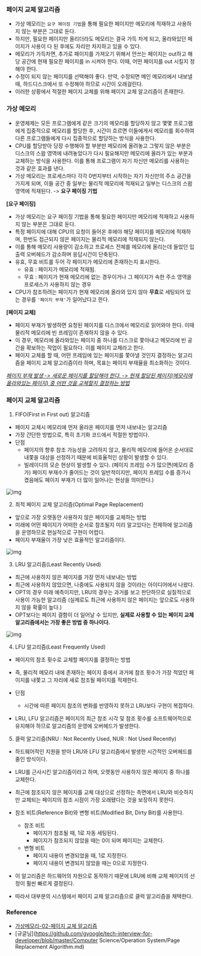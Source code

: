 ### 페이지 교체 알고리즘



- 가상 메모리는 `요구 페이징 기법`을 통해 필요한 페이지만 메모리에 적재하고 사용하지 않는 부분은 그대로 둔다.
- 하지만, 필요한 페이지만 올리더라도 메모리는 결국 가득 차게 되고, 올라와있던 페이지가 사용이 다 된 후에도 자리만 차지하고 있을 수 있다.
- 메모리가 가득차면, 추가로 페이지를 가져오기 위해서 안쓰는 페이지는 out하고 해당 공간에 현재 필요한 페이지를 in 시켜야 한다. 이때, 어떤 페이지를 out 시킬지 정해야 한다. 
- 수정이 되지 않는 페이지를 선택해야 좋다. 만약, 수정되면 메인 메모리에서 내보낼 때, 하드디스크에서 또 수정해야 하므로 시간이 오래걸린다.
- 이러한 상황에서 적절한 페이지 교체를 위해 페이지 교체 알고리즘이 존재한다.



### 가상 메모리

- 운영체제는 모든 프로그램에게 같은 크기의 메모리를 할당하지 않고 몇몇 프로그램에게 집중적으로 메모리를 할당한 후, 시간이 흐르면 이들에게서 메모리를 회수하여 다른 프로그램들에게 다시 집중적으로 할당하는 방식을 사용한다.
- CPU를 할당받아 당장 수행해야 할 부분만 메모리에 올려놓고 그렇지 않은 부분은 디스크의 스왑 영역에 내려놓았다가 다시 필요해지만 메모리에 올라가 있는 부분과 교체하는 방식을 사용한다. 이를 통해 프로그램이 자기 자신만 메모리를 사용하는 것과 같은 효과를 낸다.
- 가상 메모리는 프로세스마다 각각 0번지부터 시작하는 자기 자신만의 주소 공간을 가지게 되며, 이들 공간 중 일부는 물리적 메모리에 적재되고 일부는 디스크의 스왑 영역에 적재된다. -> **요구 페이징 기법**



**[요구 페이징]**

- 가상 메모리는 요구 페이징 기법을 통해 필요한 페이지만 메모리에 적재하고 사용하지 않는 부분은 그대로 둔다.
- 특정 페이지에 대해 CPU의 요청이 들어온 후에야 해당 페이지를 메모리에 적재하며, 한번도 접근되지 않은 페이지는 물리적 메모리에 적재되지 않는다.
- 이를 통해 메모리 사용량이 감소하고 프로세스 전체를 메모리에 올리는데 들었던 입출력 오버헤드가 감소하며 응답시간이 단축된다.
- 유효, 무효 비트를 두어 각 페이지가 메모리에 존재하는지 표시한다.
  - 유효 : 페이지가 메모리에 적재됨.
  - 무효 : 페이지가 현재 메모리에 없는 경우이거나 그 페이지가 속한 주소 영역을 프로세스가 사용하지 않는 경우
- CPU가 참조하려는 페이지가 현재 메모리에 올라와 있지 않아 **무효**로 세팅되어 있는 경우를 `'페이지 부재'`가 일어났다고 한다.



**[페이지 교체]**

- 페이지 부재가 발생하면 요청된 페이지를 디스크에서 메모리로 읽어와야 한다. 이때 물리적 메모리에 빈 프레임이 존재하지 않을 수 있다.
- 이 경우, 메모리에 올라와있는 페이지 중 하나를 디스크로 쫓아내고 메모리에 빈 공간을 확보하는 작업이 필요하다. 이를 페이지 교체라고 한다.
- 페이지 교체를 할 때, 어떤 프레임에 있는 페이지를 쫓아낼 것인지 결정하는 알고리즘을 페이지 교체 알고리즘이라 하며, 목표는 페이지 부재율을 최소화하는 것이다. 

<u>*페이지 부재 발생 -> 새로운 페이지를 할당해야 한다. -> 현재 할당된 페이지(메모리에 올라와있는 페이지) 중 어떤 것을 교체할지 결정하는 방법*</u>



### 페이지 교체 알고리즘

1) FIFO(First in First out) 알고리즘

- 페이지 교체시 메모리에 먼저 올라온 페이지를 먼저 내보내는 알고리즘
- 가장 간단한 방법으로, 특히 초기화 코드에서 적절한 방법이다. 
- 단점
  - 페이지의 향후 참조 가능성을 고려하지 않고, 물리적 메모리에 들어온 순서대로 내쫓을 대상을 선정하기 때문에 비효율적인 상황이 발생할 수 있다.
  - 빌레이디의 모순 현상이 발생할 수 있다. (페이지 프레임 수가 많으면(메모리 증가) 페이지 부재수가 줄어드는 것이 일반적이지만, 페이지 프레임 수를 증가시켰음에도 페이지 부재가 더 많이 일어나는 현상을 의미한다.)

![img](https://camo.githubusercontent.com/250c0a33495ccda3dcaaa1c2b4d79ec22bf07da3/68747470733a2f2f696d67312e6461756d63646e2e6e65742f7468756d622f523132383078302f3f73636f64653d6d746973746f727926666e616d653d68747470732533412532462532466b2e6b616b616f63646e2e6e6574253246646e253246565143474b253246627471754a7571526b79532532464c62334e6777486b427665303859685a704c6b713331253246696d672e706e67)



2) 최적 페이지 교체 알고리즘(Optimal Page Replacement)

- 앞으로 가장 오랫동안 사용하지 않은 페이지를 교체하는 방법
- 미래에 어떤 페이지가 어떠한 순서로 참조될지 미리 알고있다는 전제하에 알고리즘을 운영하므로 현실적으로 구현이 어렵다.
- 페이지 부재율이 가장 낮은 효율적인 알고리즘이다.

![img](https://t1.daumcdn.net/cfile/tistory/265B26335916A03F39)



3) LRU 알고리즘(Least Recently Used)

- 최근에 사용하지 않은 페이지를 가장 먼저 내보내는 방법
- 최근에 사용하지 않았으면, 나중에도 사용되지 않을 것이라는 아이디어에서 나왔다.
- OPT의 경우 미래 예측이지만, LRU의 경우는 과거를 보고 판단하므로 실질적으로 사용이 가능한 알고리즘 (실제로도 최근에 사용하지 않은 페이지는 앞으로도 사용하지 않을 확률이 높다.)
- OPT보다는 페이지 결함이 더 일어날 수 있지만, **실제로 사용할 수 있는 페이지 교체 알고리즘에서는 가장 좋은 방법 중 하나이다.**

![img](https://camo.githubusercontent.com/3da1359d56b8c12c4da96d937554b8375d0cac1f/68747470733a2f2f696d67312e6461756d63646e2e6e65742f7468756d622f523132383078302f3f73636f64653d6d746973746f727926666e616d653d68747470732533412532462532466b2e6b616b616f63646e2e6e6574253246646e2532466e43676333253246627471754757395655726d25324678544b6e564b504f56517553586d4175526568537731253246696d672e706e67)



4) LFU 알고리즘(Least Frequently Used) 

- 페이지의 참조 횟수로 교체할 페이지를 결정하는 방법
- 즉, 물리적 메모리 내에 존재하는 페이지 중에서 과거에 참조 횟수가 가장 적었던 페이지를 내쫓고 그 자리에 새로 참조될 페이지를 적재한다.
- 단점
  - 시간에 따른 페이지 참조의 변화를 반영하지 못하고 LRU보다 구현이 복잡하다.

- LRU, LFU 알고리즘은 페이지의 최근 참조 시각 및 참조 횟수를 소프트웨어적으로 유지해야 하므로 알고리즘의 운영에 오버헤드가 발생한다.

5) 클럭 알고리즘(NRU : Not Recently Used, NUR : Not Used Recently)

- 하드웨어적인 지원을 받아 LRU와 LFU 알고리즘에서 발생한 시간적인 오버헤드를 줄인 방식이다.
- LRU를 근사시킨 알고리즘이라고 하며, 오랫동안 사용하지 않은 페이지 중 하나를 교체한다.
- 최근에 참조되지 않은 페이지를 교체 대상으로 선정하는 측면에서 LRU와 비슷하지만 교체되는 페이지의 참조 시점이 가장 오래됐다는 것을 보장하지 못한다.
- 참조 비트(Reference Bit)와 변형 비트(Modified Bit, Dirty Bit)를 사용한다.
  - 참조 비트
    - 페이지가 참조될 때, 1로 자동 세팅된다. 
    - 페이지가 참조되지 않았을 때는 0이 되며 페이지는 교체한다.
  - 변형 비트
    - 페이지 내용이 변경되었을 때, 1로 지정한다.
    - 페이지 내용이 변경되지 않았을 때는 0으로 지정한다.

- 이 알고리즘은 하드웨어의 자원으로 동작하기 때문에 LRU에 비해 교체 페이지의 선정이 훨씬 빠르게 결정된다.
- 따라서 대부분의 시스템에서 페이지 교체 알고리즘으로 클럭 알고리즘을 채택한다.



### Reference

- [가상메모리-02-페이지 교체 알고리즘](https://eunhyejung.github.io/os/2018/07/24/operatingsystem-study15.html)
- [규글님](https://github.com/gyoogle/tech-interview-for-developer/blob/master/Computer Science/Operation System/Page Replacement Algorithm.md)